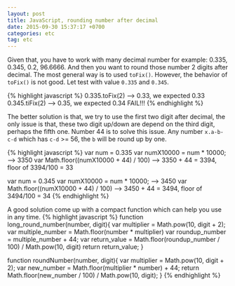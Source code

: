 ```yaml
---
layout: post
title: JavaScript, rounding number after decimal
date: 2015-09-30 15:37:17 +0700
categories: etc
tag: etc
---
```


Given that, you have to work with many decimal number for example: 0.335, 0.345,
0.2, 96.6666. And then you want to round those number 2 digits after decimal.
The most general way is to used `toFix()`. However, the behavior of `toFix()` is
not good. Let test with value `0.335` and `0.345`.

{% highlight javascript %}
0.335.toFix(2) --> 0.33, we expected 0.33
0.345.tiFix(2) --> 0.35, we expected 0.34 FAIL!!!
{% endhighlight %}

The better solution is that, we try to use the first two digit after decimal, the only issue is that, these two digit up/down are depend on the third digit, perhaps the fifth one. Number 44 is to solve this issue. Any number `x.a-b-c-d` which has `c-d` >= 56, the `b` will be round up by one.

{% highlight javascript %}
var num = 0.335
var numX10000 = num * 10000;  --> 3350
var Math.floor((numX10000 + 44) / 100) --> 3350 + 44 = 3394, floor of 3394/100 = 33

var num = 0.345
var numX10000 = num * 10000;  --> 3450
var Math.floor((numX10000 + 44) / 100) --> 3450 + 44 = 3494, floor of 3494/100 = 34
{% endhighlight %}

A good solution come up with a compact function which can help you use in any time.
{% highlight javascript %}
function long_round_number(number, digit){
  var multiplier = Math.pow(10, digit + 2);
  var multiple_number = Math.floor(number * multiplier)
  var roundup_number = multiple_number + 44;
  var return_value = Math.floor(roundup_number / 100) / Math.pow(10, digit)
  return return_value;
}

function roundNumber(number, digit){
  var multiplier = Math.pow(10, digit + 2);
  var new_number = Math.floor(multiplier * number) + 44;
  return  Math.floor(new_number / 100) / Math.pow(10, digit);
}
{% endhighlight %}
